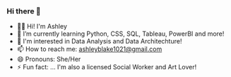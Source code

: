 ### Hi there 👋

- 👋🏽 Hi! I'm Ashley
- 🌱 I’m currently learning Python, CSS, SQL, Tableau, PowerBI and more!
- 👀 I'm interested in Data Analysis and Data Architechture!
- 📫 How to reach me: ashleyblake1021@gmail.com
- 😄 Pronouns: She/Her
- ⚡ Fun fact: ... I'm also a licensed Social Worker and Art Lover!
